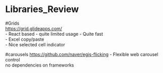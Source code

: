 # Libraries_Review

#Grids   
https://grid.glideapps.com/  
            - React based  - quite limited usage
            - Quite fast  
            - Excel copy/paste   
            - Nice selected cell indicator 

#carousels 
https://github.com/naver/egjs-flicking - Flexible web carousel control  
no dependencies on frameworks

